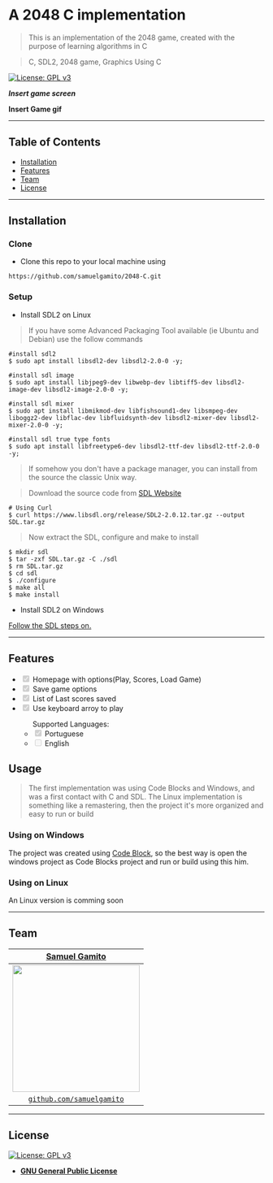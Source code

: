 # A 2048 C implementation

> This is an implementation of the 2048 game, created with the purpose of learning algorithms in C

> C, SDL2, 2048 game, Graphics Using C

[![License: GPL v3](https://img.shields.io/badge/License-GPL%20v3-blue.svg)](http://www.gnu.org/licenses/gpl-3.0)


***Insert game screen***

**Insert Game gif**

---

## Table of Contents

- [Installation](#installation)
- [Features](#features)
- [Team](#team)
- [License](#license)


---

## Installation

### Clone

- Clone this repo to your local machine using 

`https://github.com/samuelgamito/2048-C.git`

### Setup

- Install SDL2 on Linux

> If you have some Advanced Packaging Tool available (ie Ubuntu and Debian) use the follow commands

```shell
#install sdl2
$ sudo apt install libsdl2-dev libsdl2-2.0-0 -y;

#install sdl image
$ sudo apt install libjpeg9-dev libwebp-dev libtiff5-dev libsdl2-image-dev libsdl2-image-2.0-0 -y;

#install sdl mixer
$ sudo apt install libmikmod-dev libfishsound1-dev libsmpeg-dev liboggz2-dev libflac-dev libfluidsynth-dev libsdl2-mixer-dev libsdl2-mixer-2.0-0 -y;

#install sdl true type fonts
$ sudo apt install libfreetype6-dev libsdl2-ttf-dev libsdl2-ttf-2.0-0 -y;
```

> If somehow you don't have a package manager, you can install from the source the classic Unix way.

> Download the source code from [SDL Website](https://www.libsdl.org/download-2.0.php#source)

```shell
# Using Curl
$ curl https://www.libsdl.org/release/SDL2-2.0.12.tar.gz --output SDL.tar.gz
```
> Now extract the SDL, configure and make to install 
```shell
$ mkdir sdl
$ tar -zxf SDL.tar.gz -C ./sdl
$ rm SDL.tar.gz
$ cd sdl
$ ./configure
$ make all
$ make install
```

- Install SDL2 on Windows

<a href="https://www.libsdl.org/download-2.0.php#source" target="_blank">Follow the SDL steps on.</a>

---

## Features
<ul>
<li><input checked="" disabled="" type="checkbox"> Homepage with options(Play, Scores, Load Game)</li>
<li><input checked="" disabled="" type="checkbox"> Save game options </li>
<li><input checked="" disabled="" type="checkbox"> List of Last scores saved </li>
<li><input checked="" disabled="" type="checkbox"> Use keyboard arroy to play</li>
<ul>
Supported Languages:
<li><input checked="" disabled="" type="checkbox"> Portuguese </li>
<li><input disabled="" type="checkbox"> English</li>
</ul>
</ul>

## Usage
> The first implementation was using Code Blocks and Windows, and was a first contact with C and SDL. The Linux implementation is something like a remastering,  then the project it's more organized and easy to run or build
### Using on Windows

The project was created using [Code Block](http://www.codeblocks.org/), so the best way is open the windows project as Code Blocks project and run or build using this him.

### Using on Linux

An Linux version is comming soon

---

## Team

> 
| <a href="https://github.com/samuelgamito" target="_blank">**Samuel Gamito**</a> |
| :---: |
| [<img src="https://avatars2.githubusercontent.com/u/12644639?s=460&u=4a0475c4309b27a91bb87f3adb13745ea76a917e" width="250">](https://github.com/samuelgamito)  |
| <a href="https://github.com/samuelgamito" target="_blank">`github.com/samuelgamito`</a> |

---

## License

[![License: GPL v3](https://img.shields.io/badge/License-GPL%20v3-blue.svg)](http://www.gnu.org/licenses/gpl-3.0)

- **[GNU General Public License](http://www.gnu.org/licenses/gpl-3.0)**
